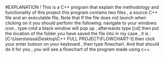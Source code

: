 #EXPLANATION !
This is a C++ program that explain the methodology and functionality of this project
this program contains two files , a source C++ file and an executable file, Note that If the file does not launch when clicking on it you should perfomr the following:
navigate to your windows icon , type cmd
a black window will pop up , afterwards type [cd] then put the location of the folder you have saved the file into 
in my case , it is : [C:\Users\eissa\Desktop\C++ FULL PROJECT\FLOWCHART-1] 
then click your enter butoon on your keyboard , then type flowchart.
And that should do it for you , you will see a flowchart of the program made using c++.
